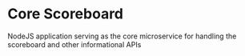 # Core Scoreboard
NodeJS application serving as the core microservice
for handling the scoreboard and other informational APIs